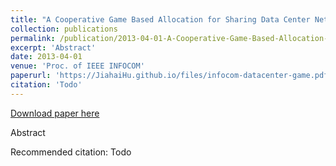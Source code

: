 ```yaml
---
title: "A Cooperative Game Based Allocation for Sharing Data Center Networks"
collection: publications
permalink: /publication/2013-04-01-A-Cooperative-Game-Based-Allocation-for-Sharing-Data-Center-Networks
excerpt: 'Abstract'
date: 2013-04-01
venue: 'Proc. of IEEE INFOCOM'
paperurl: 'https://JiahaiHu.github.io/files/infocom-datacenter-game.pdf'
citation: 'Todo'
---
```


<a href='https://JiahaiHu.github.io/files/infocom-datacenter-game.pdf'>Download paper here</a>

Abstract

Recommended citation: Todo